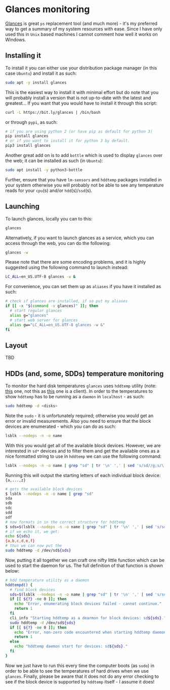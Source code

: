 # Glances monitoring

[Glances][1] is great `ps` replacement tool (and much more) - it's my preferred way to get a summary of my system
resources with ease. Since I have only used this in `Unix` based machines I cannot comment how well it works on Windows.

## Installing it

To install it you can either use your distribution package manager (in this case `Ubuntu`) and install it as such:

```bash
sudo apt -y install glances
```

This is the easiest way to install it with minimal effort but do note that you will probably install a version that is
not up-to-date with the latest and greatest... If you want that you would have to install it through this script:

```bash
curl -L https://bit.ly/glances | /bin/bash
```

or through `pypi`, as such:

```bash
# if you are using python 2 (or have pip as default for python 3)
pip install glances
# or if you want to install it for python 3 by default.
pip3 install glances
```

Another great add on is to add `bottle` which is used to display `glances` over the web; it can be installed as such
(in `Ubuntu`):

```bash
sudo apt install -y python3-bottle
```

Further, ensure that you have `lm-sensors` and `hddtemp` packages installed in your system otherwise you will probably
not be able to see any temperature reads for your `cpu`(s) and/or `hdd`(s)/`ssd`(s).

## Launching

To launch glances, locally you can to this:

```bash
glances
```

Alternatively, if you want to launch glances as a service, which you can access through the web, you can do the
following:

```bash
glances -w
```

Please note that there are some encoding problems, and it is highly suggested using the following command to launch
instead:

```bash
LC_ALL=en_US.UTF-8 glances -w &
```

For convenience, you can set them up as `aliases` if you have it installed as such:

```bash
# check if glances are installed, if so put my aliases
if [[ -x "$(command -v glances)" ]]; then
  # start regular glances
  alias g="glances"
  # start web server for glances
  alias gw="LC_ALL=en_US.UTF-8 glances -w &"
fi
```

## Layout

TBD

## HDDs (and, some, SDDs) temperature monitoring

To monitor the hard disk temperatures `glances` uses `hddtemp` utility (note: [this][2] one, not this as [this][3] one
is a client). In order to the temperatures to show `hddtemp` has to be running as a `daemon` in `localhost` - as such:

```bash
sudo hddtemp -d <disks>
```

Note the `sudo` - it is unfortunately required; otherwise you would get an error or invalid measurements. Also you need
to ensure that the block devices are enumerated - which you can do as such:

```bash
lsblk --nodeps -n -o name
```

With this you would get all of the available block devices. However, we are interested in `sd*` devices and to filter
them and get the available ones as a nice formatted string to use in `hddtemp` we can use the following command:

```bash
lsblk --nodeps -n -o name | grep "sd" | tr '\n' ',' | sed 's/sd//g;s/\(.*\).$/{\1}/'
```

Running this will output the starting letters of each individual block device: `{a,...,z}`

```bash
# gets the available block devices
$ lsblk --nodeps -n -o name | grep "sd"
sda
sdb
sdc
sdd
sdf
# now formats in in the correct structure for hddtemp
$ sds=$(lsblk --nodeps -n -o name | grep "sd" | tr '\n' ',' | sed 's/sd//g;s/\(.*\).$/{\1}/')
# if we echo it, we get:
echo ${sds}
{a,b,c,d,e,f}
# thus we can now put the
sudo hddtemp -d /dev/sd${sds}
```

Now, putting it all together we can craft one nifty little function which can be used to start the daemon for us. The
full definition of that function is shown below:

```bash
# hdd temperature utility as a daemon
hddtempd() {
  # find block devices
  sds=$(lsblk --nodeps -n -o name | grep "sd" | tr '\n' ',' | sed 's/sd//g;s/\(.*\).$/{\1}/')
  if [[ ${?} -ne 0 ]]; then
    echo "Error, enumerating block devices failed - cannot continue."
    return 1
  fi
  cli_info "Starting hddtemp as a dearmon for block devices: sd${sds}."
  sudo hddtemp -d /dev/sd${sds}
  if [[ ${?} -ne 0 ]]; then
    echo "Error, non-zero code encountered when starting hddtemp daemon."
    return 1
  else
    echo "hddtemp daemon start for devices: sd${sds}."
  fi
}
```

Now we just have to run this every time the computer boots (as `sudo`) in order to be able to see the temperatures of
hard drives when we use `glances`. Finally, please be aware that it does not do any error checking to see if the block
device is supported by `hddtemp` itself - I assume it does!

[1]: https://github.com/nicolargo/glances

[2]: https://github.com/guzu/hddtemp

[3]: https://pypi.org/project/hddtemp/